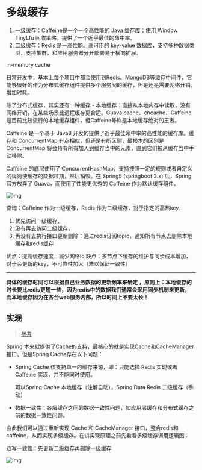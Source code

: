 # 多级缓存

1. 一级缓存：Caffeine是一个一个高性能的 Java 缓存库；使用 Window TinyLfu 回收策略，提供了一个近乎最佳的命中率。
2. 二级缓存：Redis 是一高性能、高可用的 key-value 数据库，支持多种数据类型，支持集群，和应用服务器分开部署易于横向扩展。

in-memory cache

日常开发中，基本上每个项目中都会使用到Redis、MongoDB等缓存中间件，它能够很好的作为分布式缓存组件提供多个服务间的缓存，但是还是需要网络开销，增加时耗。

除了分布式缓存，其实还有一种缓存 - 本地缓存：直接从本地内存中读取，没有网络开销，在某些场景比远程缓存更合适。Guava cache、ehcache、Caffeine是目前比较流行的本地缓存组件，但Caffeine号称是本地缓存绝对的王者。

Caffeine 是一个基于 Java8 开发的提供了近乎最佳命中率的高性能的缓存库。缓存和 ConcurrentMap 有点相似，但还是有所区别，最根本的区别是 ConcurrentMap 将会持有所有加入到缓存当中的元素，直到它们被从缓存当中手动移除。

Caffeine 的底层使用了 ConcurrentHashMap，支持按照一定的规则或者自定义的规则使缓存的数据过期，然后销毁。在 Spring5 (springboot 2.x) 后，Spring 官方放弃了 Guava，而使用了性能更优秀的 Caffeine 作为默认缓存组件。

![img](https://img-blog.csdnimg.cn/14b2973946d84c0c8ac1daaa277966d6.jpg?x-oss-process=image/watermark,type_ZHJvaWRzYW5zZmFsbGJhY2s,shadow_50,text_Q1NETiBA5q-P5aSp6YO96KaB6L-b5q2l5LiA54K554K5,size_14,color_FFFFFF,t_70,g_se,x_16)

查询：Caffeine 作为一级缓存，Redis 作为二级缓存，对于指定的高热key，

1. 优先访问一级缓存，
2. 没有再去访问二级缓存，
3. 再没有去执行接口更新删除：通过redis订阅topic，通知所有节点去删除本地缓存和redis缓存

优点：提高缓存速度，减少网络io 缺点：多节点下缓存的维护与同步成本增加，对于会更新的key，不可靠性加大（难以保证一致性）

---

**具体的缓存时间可以根据自己业务数据的更新频率来确定 ，原则上：本地缓存的时长要比redis更短一些，因为redis中的数据我们通常会采用同步机制来更新， 而本地缓存因为在各台web服务内部，所以时间上不要太长！**

## 实现

> [参考](https://juejin.cn/post/7264236820724482104)

Spring 本来就提供了Cache的支持，最核心的就是实现Cache和CacheManager接口。但是Spring Cache存在以下问题：

- Spring Cache 仅支持单一的缓存来源，即：只能选择 Redis 实现或者 Caffeine 实现，并不能同时使用。

  可以Spring Cache 本地缓存（注解自动），Spring Data Redis 二级缓存（手动）

- 数据一致性：各层缓存之间的数据一致性问题，如应用层缓存和分布式缓存之前的数据一致性问题。

由此我们可以通过重新实现 Cache 和 CacheManager 接口，整合redis和caffeine，从而实现多级缓存。在讲实现原理之前先看看多级缓存调用逻辑图：

双写一致性：先更新二级缓存再删除一级缓存

![img](https://p3-juejin.byteimg.com/tos-cn-i-k3u1fbpfcp/c8206e5fa0e342ddafd8ae9d2cd2d83a~tplv-k3u1fbpfcp-zoom-in-crop-mark:1512:0:0:0.awebp)